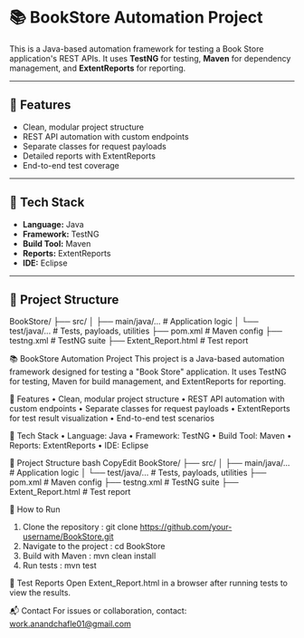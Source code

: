 # 📚 BookStore Automation Project

This is a Java-based automation framework for testing a Book Store application's REST APIs. It uses **TestNG** for testing, **Maven** for dependency management, and **ExtentReports** for reporting.

---

## 🚀 Features

- Clean, modular project structure  
- REST API automation with custom endpoints  
- Separate classes for request payloads  
- Detailed reports with ExtentReports  
- End-to-end test coverage

---

## 🧰 Tech Stack

- **Language:** Java  
- **Framework:** TestNG  
- **Build Tool:** Maven  
- **Reports:** ExtentReports  
- **IDE:** Eclipse

---

## 📁 Project Structure
BookStore/
├── src/
│ ├── main/java/... # Application logic
│ └── test/java/... # Tests, payloads, utilities
├── pom.xml # Maven config
├── testng.xml # TestNG suite
├── Extent_Report.html # Test report





📚 BookStore Automation Project
This project is a Java-based automation framework designed for testing a "Book Store" application. It uses TestNG for testing, Maven for build management, and ExtentReports for reporting.
 
🚀 Features
•	Clean, modular project structure
•	REST API automation with custom endpoints
•	Separate classes for request payloads
•	ExtentReports for test result visualization
•	End-to-end test scenarios
 
🧰 Tech Stack
•	Language: Java
•	Framework: TestNG
•	Build Tool: Maven
•	Reports: ExtentReports
•	IDE: Eclipse
 
📂 Project Structure
bash
CopyEdit
BookStore/
├── src/
│   ├── main/java/...         # Application logic
│   └── test/java/...         # Tests, payloads, utilities
├── pom.xml                   # Maven config
├── testng.xml                # TestNG suite
├── Extent_Report.html        # Test report
 
🔧 How to Run
1.	Clone the repository     :   git clone https://github.com/your-username/BookStore.git
2.	Navigate to the project  :   cd BookStore
3.	Build with Maven         :   mvn clean install
4.	Run tests                :   mvn test
 
📑 Test Reports
Open Extent_Report.html in a browser after running tests to view the results.
 
📬 Contact
For issues or collaboration, contact: work.anandchafle01@gmail.com

